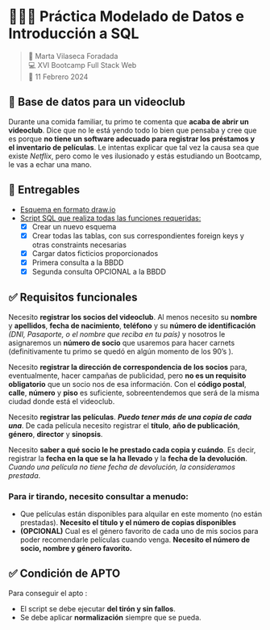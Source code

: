 # 👩🏻‍💻 Práctica Modelado de Datos e Introducción a SQL

> 👤 Marta Vilaseca Foradada  
> 💻 XVI Bootcamp Full Stack Web  
> 📅 11 Febrero 2024

## 📼 Base de datos para un videoclub

Durante una comida familiar, tu primo te comenta que **acaba de abrir un videoclub**. Dice que no le está yendo todo lo bien que pensaba y cree que es porque **no tiene un software adecuado para registrar los préstamos y el inventario de películas**.
Le intentas explicar que tal vez la causa sea que existe _Netflix_, pero como le ves ilusionado y estás estudiando un Bootcamp, le vas a echar una mano.

## 📄 Entregables

- [Esquema en formato draw.io](./videoclub.drawio)
- [Script SQL que realiza todas las funciones requeridas:](./script.sql)
  - [x] Crear un nuevo esquema
  - [x] Crear todas las tablas, con sus correspondientes foreign keys y otras constraints necesarias
  - [x] Cargar datos ficticios proporcionados
  - [x] Primera consulta a la BBDD
  - [x] Segunda consulta OPCIONAL a la BBDD

## ✅ Requisitos funcionales

Necesito **registrar los socios del videoclub**. Al menos necesito su **nombre** y **apellidos**, **fecha de nacimiento**, **teléfono** y su **número de identificación** _(DNI, Pasaporte, o el nombre que reciba en tu país)_ y nosotros le asignaremos un **número de socio** que usaremos para hacer carnets (definitivamente tu primo se quedó en algún momento de los 90’s ).

Necesito **registrar la dirección de correspondencia de los socios** para, eventualmente, hacer campañas de publicidad, pero **no es un requisito obligatorio** que un socio nos de esa información. Con el **código postal**, **calle**, **número** y **piso** es suficiente, sobreentendemos que será de la misma ciudad donde está el videoclub.

Necesito **registrar las películas**. **_Puedo tener más de una copia de cada una_**. De cada película necesito registrar el **título**, **año de publicación**, **género**, **director** y **sinopsis**.

Necesito **saber a qué socio le he prestado cada copia y cuándo**. Es decir, registrar la **fecha en la que se la ha llevado** y la **fecha de la devolución**. _Cuando una película no tiene fecha de devolución, la consideramos prestada_.

### Para ir tirando, necesito consultar a menudo:

- Que películas están disponibles para alquilar en este momento (no están prestadas). **Necesito el título y el número de copias disponibles**
- **(OPCIONAL)** Cual es el género favorito de cada uno de mis socios para poder recomendarle películas cuando venga. **Necesito el número de socio, nombre y género favorito.**

## ✅ Condición de APTO

Para conseguir el apto :

- El script se debe ejecutar **del tirón y sin fallos**.
- Se debe aplicar **normalización** siempre que se pueda.
